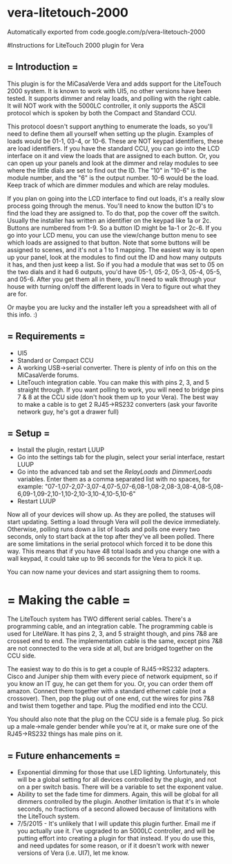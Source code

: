 # vera-litetouch-2000
Automatically exported from code.google.com/p/vera-litetouch-2000

#Instructions for LiteTouch 2000 plugin for Vera

## = Introduction =
This plugin is for the MiCasaVerde Vera and adds support for the LiteTouch 2000 system.  It is known to work with UI5, no other versions have been tested.  It supports dimmer and relay loads, and polling with the right cable.  It will NOT work with the 5000LC controller, it only supports the ASCII protocol which is spoken by both the Compact and Standard CCU.

This protocol doesn't support anything to enumerate the loads, so you'll need to define them all yourself when setting up the plugin.  Examples of loads would be 01-1, 03-4, or 10-6.  These are NOT keypad identifiers, these are load identifiers.  If you have the standard CCU, you can go into the LCD interface on it and view the loads that are assigned to each button.  Or, you can open up your panels and look at the dimmer and relay modules to see where the little dials are set to find out the ID.  The "10" in "10-6" is the module number, and the "6" is the output number.  10-6 would be the load.  Keep track of which are dimmer modules and which are relay modules.

If you plan on going into the LCD interface to find out loads, it's a really slow process going through the menus.  You'll need to know the button ID's to find the load they are assigned to.  To do that, pop the cover off the switch.  Usually the installer has written an identifier on the keypad like 1a or 2c.  Buttons are numbered from 1-9.  So a button ID might be 1a-1 or 2c-6.  If you go into your LCD menu, you can use the view/change button menu to see which loads are assigned to that button.  Note that some buttons will be assigned to scenes, and it's not a 1 to 1 mapping.  The easiest way is to open up your panel, look at the modules to find out the ID and how many outputs it has, and then just keep a list.  So if you had a module that was set to 05 on the two dials and it had 6 outputs, you'd have 05-1, 05-2, 05-3, 05-4, 05-5, and 05-6.  After you get them all in there, you'll need to walk through your house with turning on/off the different loads in Vera to figure out what they are for.  

Or maybe you are lucky and the installer left you a spreadsheet with all of this info.  :)

## = Requirements =
  * UI5
  * Standard or Compact CCU
  * A working USB->serial converter.  There is plenty of info on this on the MiCasaVerde forums.
  * LiteTouch integration cable.  You can make this with pins 2, 3, and 5 straight through.  If you want polling to work, you will need to bridge pins 7 & 8 at the CCU side (don't hook them up to your Vera).  The best way to make a cable is to get 2 RJ45->RS232 converters (ask your favorite network guy, he's got a drawer full)

## = Setup = 
  * Install the plugin, restart LUUP
  * Go into the settings tab for the plugin, select your serial interface, restart LUUP
  * Go into the advanced tab and set the *RelayLoads* and *DimmerLoads* variables.  Enter them as a comma separated list with no spaces, for example: "07-1,07-2,07-3,07-4,07-5,07-6,08-1,08-2,08-3,08-4,08-5,08-6,09-1,09-2,10-1,10-2,10-3,10-4,10-5,10-6"
  * Restart LUUP

Now all of your devices will show up.  As they are polled, the statuses will start updating.  Setting a load through Vera will poll the device immediately.  Otherwise, polling runs down a list of loads and polls one every two seconds, only to start back at the top after they've all been polled.  There are some limitations in the serial protocol which forced it to be done this way.  This means that if you have 48 total loads and you change one with a wall keypad, it could take up to 96 seconds for the Vera to pick it up.  

You can now name your devices and start assigning them to rooms.

# = Making the cable = 
The LiteTouch system has TWO different serial cables.  There's a programming cable, and an integration cable.  The programming cable is used for LiteWare.  It has pins 2, 3, and 5 straight though, and pins 7&8 are crossed end to end.  The implementation cable is the same, except pins 7&8 are not connected to the vera side at all, but are bridged together on the CCU side.

The easiest way to do this is to get a couple of RJ45->RS232 adapters.  Cisco and Juniper ship them with every piece of network equipment, so if you know an IT guy, he can get them for you.  Or, you can order them off amazon.  Connect them together with a standard ethernet cable (not a crossover).  Then, pop the plug out of one end, cut the wires for pins 7&8 and twist them together and tape.  Plug the modified end into the CCU.

You should also note that the plug on the CCU side is a female plug.  So pick up a male->male gender bender while you're at it, or make sure one of the RJ45->RS232 things has male pins on it.

## = Future enhancements = 
  * Exponential dimming for those that use LED lighting.  Unfortunately, this will be a global setting for all devices controlled by the plugin, and not on a per switch basis.  There will be a variable to set the exponent value.  
  * Ability to set the fade time for dimmers.  Again, this will be global for all dimmers controlled by the plugin.  Another limitation is that it's in whole seconds, no fractions of a second allowed because of limitations with the LiteTouch system.
  * 7/5/2015 - It's unlikely that I will update this plugin further.  Email me if you actually use it.  I've upgraded to an 5000LC controller, and will be putting effort into creating a plugin for that instead.  If you do use this, and need updates for some reason, or if it doesn't work with newer versions of Vera (i.e. UI7), let me know.
